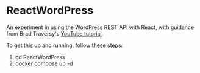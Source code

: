 # ReactWordPress

An experiment in using the WordPress REST API with React, with guidance from Brad Traversy's [YouTube tutorial](https://www.youtube.com/watch?v=fFNXWinbgro).

To get this up and running, follow these steps:

1) cd ReactWordPress
2) docker compose up -d